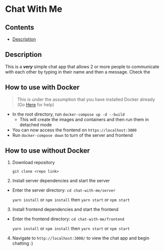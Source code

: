 # Chat With Me

## Contents
- [Description](#description)

## Description
This is a **_very_** simple chat app that allows 2 or more people to communicate with each other by typing in their name and then a message. Check the

## How to use with Docker
   > This is under the assumption that you have installed Docker already (Go [Here](https://docs.docker.com/get-docker/) for help)
- In the root directory, run `docker-compose up -d --build`
    - This will create the images and containers and then run them in detached mode
- You can now access the frontend on `https://localhost:3000`
- Run `docker-compose down` to turn of the server and frontend

## How to use without Docker

1. Download repository

    ```git clone <repo link>```

2. Install server dependencies and start the server
  - Enter the server directory: ```cd chat-with-me/server```

    ```yarn install``` or ```npm install```
    then
    ```yarn start``` or ```npm start```

3. Install frontend dependencies and start the frontend
  - Enter the frontend directory: ```cd chat-with-me/frontend```

    ```yarn install``` or ```npm install```
    then
    ```yarn start``` or ```npm start```

4. Navigate to ```http://localhost:3000/``` to view the chat app and begin chatting :)
